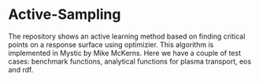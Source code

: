 # Active-Sampling
The repository shows an active learning method based on finding critical points on a response surface using optimizier.
This algorithm is implemented in Mystic by Mike McKerns. Here we have a couple of test cases: benchmark functions, analytical functions for plasma transport, eos and rdf.
